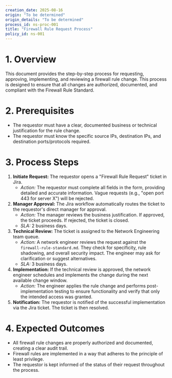 ```yaml
---
creation_date: 2025-08-16
origin: "To be determined"
origin_details: "To be determined"
process_id: ns-proc-001
title: "Firewall Rule Request Process"
policy_id: ns-001
---
```


# 1. Overview
This document provides the step-by-step process for requesting, approving, implementing, and reviewing a firewall rule change. This process is designed to ensure that all changes are authorized, documented, and compliant with the Firewall Rule Standard.

# 2. Prerequisites
*   The requestor must have a clear, documented business or technical justification for the rule change.
*   The requestor must know the specific source IPs, destination IPs, and destination ports/protocols required.

# 3. Process Steps

1.  **Initiate Request:** The requestor opens a "Firewall Rule Request" ticket in Jira.
    *   *Action:* The requestor must complete all fields in the form, providing detailed and accurate information. Vague requests (e.g., "open port 443 for server X") will be rejected.
2.  **Manager Approval:** The Jira workflow automatically routes the ticket to the requestor's direct manager for approval.
    *   *Action:* The manager reviews the business justification. If approved, the ticket proceeds. If rejected, the ticket is closed.
    *   *SLA:* 2 business days.
3.  **Technical Review:** The ticket is assigned to the Network Engineering team queue.
    *   *Action:* A network engineer reviews the request against the `firewall-rule-standard.md`. They check for specificity, rule shadowing, and overall security impact. The engineer may ask for clarification or suggest alternatives.
    *   *SLA:* 3 business days.
4.  **Implementation:** If the technical review is approved, the network engineer schedules and implements the change during the next available change window.
    *   *Action:* The engineer applies the rule change and performs post-implementation testing to ensure functionality and verify that only the intended access was granted.
5.  **Notification:** The requestor is notified of the successful implementation via the Jira ticket. The ticket is then resolved.

# 4. Expected Outcomes
*   All firewall rule changes are properly authorized and documented, creating a clear audit trail.
*   Firewall rules are implemented in a way that adheres to the principle of least privilege.
*   The requestor is kept informed of the status of their request throughout the process.
